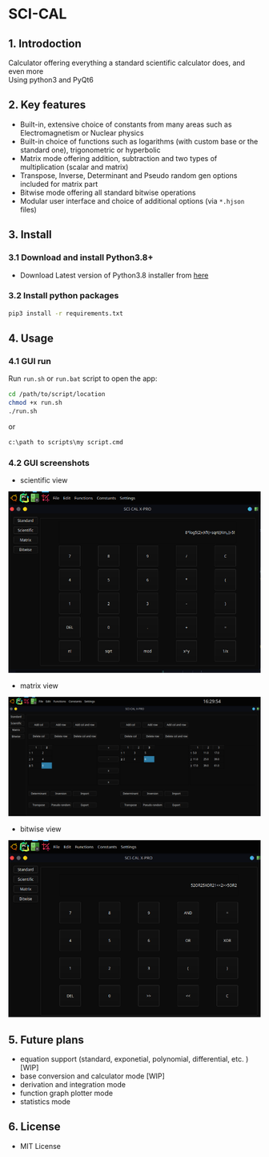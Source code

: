 # SCI-CAL

## 1. Introdoction

Calculator offering everything a standard scientific calculator does, and even more     
Using python3 and PyQt6

## 2. Key features

+ Built-in, extensive choice of constants from many areas such as Electromagnetism or Nuclear physics
+ Built-in choice of functions such as logarithms (with custom base or the standard one), trigonometric or hyperbolic
+ Matrix mode offering addition, subtraction and two types of multiplication (scalar and matrix)
+ Transpose, Inverse, Determinant and Pseudo random gen options included for matrix part
+ Bitwise mode offering all standard bitwise operations
+ Modular user interface and choice of additional options (via `*.hjson` files)

## 3. Install

### 3.1 Download and install Python3.8+

+ Download Latest version of Python3.8 installer from [here](https://www.python.org/downloads/)

### 3.2 Install python packages

```bash
pip3 install -r requirements.txt
```

## 4. Usage

### 4.1 GUI run

Run `run.sh` or `run.bat` script to open the app:
```bash
cd /path/to/script/location
chmod +x run.sh
./run.sh
```
or
```cmd
c:\path to scripts\my script.cmd
```
### 4.2 GUI screenshots
+ scientific view

![GUI](/res/Sci_GUI.png)

+ matrix view

![GUI](/res/Sci_matrix.png)

+ bitwise view

![GUI](/res/Sci_bitwise.png)


## 5. Future plans
+ equation support (standard, exponetial, polynomial, differential, etc. ) [WIP]
+ base conversion and calculator mode [WIP]
+ derivation and integration mode
+ function graph plotter mode
+ statistics mode

## 6. License

+ MIT License

